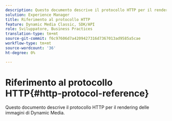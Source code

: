 ```yaml
---
description: Questo documento descrive il protocollo HTTP per il rendering delle immagini di Dynamic Media.
solution: Experience Manager
title: Riferimento al protocollo HTTP
feature: Dynamic Media Classic, SDK/API
role: Sviluppatore, Business Practices
translation-type: tm+mt
source-git-commit: f6c97606d7a4209427316d7367013ad9585a5cae
workflow-type: tm+mt
source-wordcount: '36'
ht-degree: 0%

---
```



# Riferimento al protocollo HTTP{#http-protocol-reference}

Questo documento descrive il protocollo HTTP per il rendering delle immagini di Dynamic Media.

